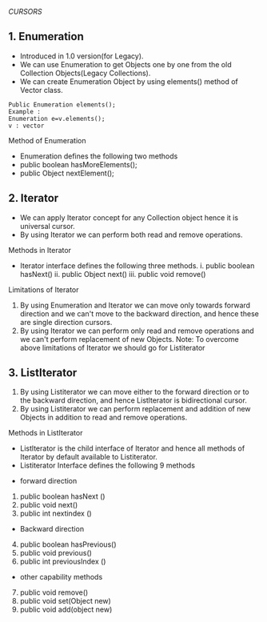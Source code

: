 *CURSORS*

## 1. Enumeration
* Introduced in 1.0 version(for Legacy).
* We can use Enumeration to get Objects one by one from the old Collection Objects(Legacy Collections).
* We can create Enumeration Object by using elements() method of Vector class.
```
Public Enumeration elements();
Example :
Enumeration e=v.elements();
v : vector
```

Method of Enumeration
* Enumeration defines the following two methods
* public boolean hasMoreElements();
* public Object nextElement();

## 2. Iterator
- We can apply Iterator concept for any Collection object hence it is universal cursor.
- By using Iterator we can perform both read and remove operations.

Methods in Iterator
* Iterator interface defines the following three methods.
  i. public boolean hasNext()
  ii. public Object next()
  iii. public void remove()

Limitations of Iterator
1. By using Enumeration and Iterator we can move only towards forward direction and we can't move to the backward direction, and hence these are single direction cursors.
2. By using Iterator we can perform only read and remove operations and we can't perform replacement of new Objects.
   Note: To overcome above limitations of Iterator we should go for Listiterator


## 3. ListIterator
1. By using Listiterator we can move either to the forward direction or to the backward direction, and hence Listlterator is bidirectional cursor.
2. By using Listiterator we can perform replacement and addition of new Objects in addition to read and remove operations.

Methods in ListIterator
* Listlterator is the child interface of Iterator and hence all methods of Iterator by default available to Listiterator.
* Listiterator Interface defines the following 9 methods
- forward direction
1. public boolean hasNext ()
2. public void next()
3. public int nextindex ()
- Backward direction
4. public boolean hasPrevious()
5. public void previous()
6. public int previousIndex ()
- other capability methods
7. public void remove()
8. public void set(Object new)
9. public void add(object new)